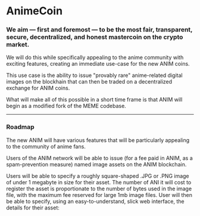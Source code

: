 <h1 id="animecoin">AnimeCoin</h1>

<h3 id="we-aim--first-and-foremost--to-be-the-most-fair-transparent-secure-decentralized-and-honest-mastercoin-on-the-crypto-market">We aim — first and foremost — to be the most fair, transparent, secure, decentralized, and honest mastercoin on the crypto market.</h3>
<p>We will do this while specifically appealing to the anime community with exciting features, creating an immediate use-case for the new ANIM coins.</p>

<p>This use case is the ability to issue "provably rare" anime-related digital images on the blockhain that can then be traded on a decentralized exchange for ANIM coins.</p>

<p>What will make all of this possible in a short time frame is that ANIM will begin as a modified fork of the MEME codebase.</p>

<hr />

<h3 id="roadmap">Roadmap</h3>
<p>The new ANIM will have various features that will be particularly appealing to the community of anime fans.</p>

<p>Users of the ANIM network will be able to issue (for a fee paid in ANIM, as a spam-prevention measure) named image assets on the ANIM blockchain.</p>

<p>Users will be able to specify a roughly square-shaped .JPG or .PNG image of under 1 megabyte in size for their asset. The number of ANI it will cost to register the asset is proportionate to the number of bytes used in the image file, with the maximum fee reserved for large 1mb image files. User will then be able to specify, using an easy-to-understand, slick web interface, the details for their asset:</p>
